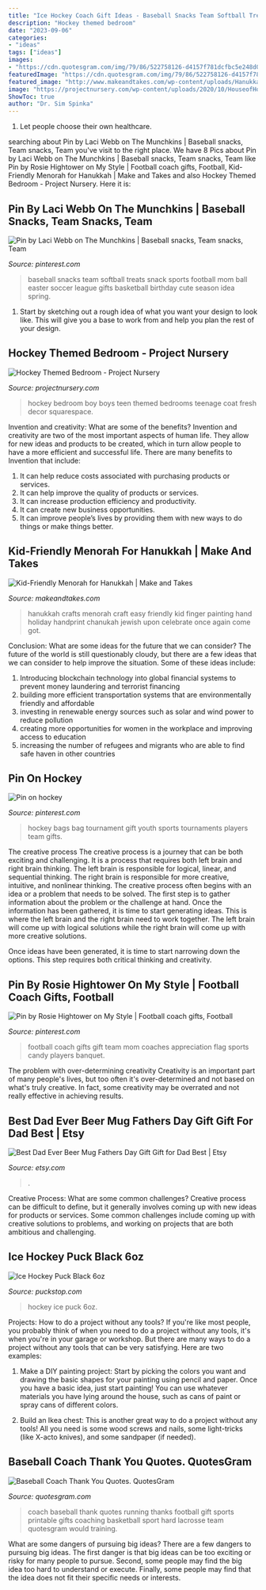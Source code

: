 ```yaml
---
title: "Ice Hockey Coach Gift Ideas - Baseball Snacks Team Softball Treats Snack Sports Football Mom Ball Easter Soccer League Gifts Basketball Birthday Cute Season Idea Spring"
description: "Hockey themed bedroom"
date: "2023-09-06"
categories:
- "ideas"
tags: ["ideas"]
images:
- "https://cdn.quotesgram.com/img/79/86/522758126-d4157f781dcfbc5e248d07b0e68ea4f9.jpg"
featuredImage: "https://cdn.quotesgram.com/img/79/86/522758126-d4157f781dcfbc5e248d07b0e68ea4f9.jpg"
featured_image: "http://www.makeandtakes.com/wp-content/uploads/Hanukkah-Hanging.jpg"
image: "https://projectnursery.com/wp-content/uploads/2020/10/HouseofHockeyRoom24.jpg"
ShowToc: true
author: "Dr. Sim Spinka"
---
```



1. Let people choose their own healthcare.

	

		
searching about Pin by Laci Webb on The Munchkins | Baseball snacks, Team snacks, Team you've visit to the right place. We have 8 Pics about Pin by Laci Webb on The Munchkins | Baseball snacks, Team snacks, Team like Pin by Rosie Hightower on My Style | Football coach gifts, Football, Kid-Friendly Menorah for Hanukkah | Make and Takes and also Hockey Themed Bedroom - Project Nursery. Here it is:
		
    
## Pin By Laci Webb On The Munchkins | Baseball Snacks, Team Snacks, Team

<img loading=lazy src="https://i.pinimg.com/originals/c1/cb/97/c1cb97090966db468a3fb1f83f494f81.jpg" onerror="this.onerror=null;this.src='https://tse2.mm.bing.net/th?id=OIP.G4KED-FiJcyvtmMEwUr_LgHaHa&amp;pid=15.1';" alt="Pin by Laci Webb on The Munchkins | Baseball snacks, Team snacks, Team">

_Source: pinterest.com_

>baseball snacks team softball treats snack sports football mom ball easter soccer league gifts basketball birthday cute season idea spring. 

	

1. Start by sketching out a rough idea of what you want your design to look like. This will give you a base to work from and help you plan the rest of your design.

    
## Hockey Themed Bedroom - Project Nursery

<img loading=lazy src="https://projectnursery.com/wp-content/uploads/2020/10/HouseofHockeyRoom24.jpg" onerror="this.onerror=null;this.src='https://tse3.mm.bing.net/th?id=OIP.AwOlgQUPbGlsT904YPfdfgHaJ4&amp;pid=15.1';" alt="Hockey Themed Bedroom - Project Nursery">

_Source: projectnursery.com_

>hockey bedroom boy boys teen themed bedrooms teenage coat fresh decor squarespace. 

	

Invention and creativity: What are some of the benefits?
Invention and creativity are two of the most important aspects of human life. They allow for new ideas and products to be created, which in turn allow people to have a more efficient and successful life. There are many benefits to Invention that include: 
1. It can help reduce costs associated with purchasing products or services. 
2. It can help improve the quality of products or services. 
3. It can increase production efficiency and productivity. 
4. It can create new business opportunities. 
5. It can improve people’s lives by providing them with new ways to do things or make things better.

    
## Kid-Friendly Menorah For Hanukkah | Make And Takes

<img loading=lazy src="http://www.makeandtakes.com/wp-content/uploads/Hanukkah-Hanging.jpg" onerror="this.onerror=null;this.src='https://tse4.mm.bing.net/th?id=OIP.8aV-G6G1ozZWmbl71igsAQAAAA&amp;pid=15.1';" alt="Kid-Friendly Menorah for Hanukkah | Make and Takes">

_Source: makeandtakes.com_

>hanukkah crafts menorah craft easy friendly kid finger painting hand holiday handprint chanukah jewish upon celebrate once again come got. 

	

Conclusion: What are some ideas for the future that we can consider?
The future of the world is still questionably cloudy, but there are a few ideas that we can consider to help improve the situation. Some of these ideas include: 
1. Introducing blockchain technology into global financial systems to prevent money laundering and terrorist financing 
2. building more efficient transportation systems that are environmentally friendly and affordable 
3. investing in renewable energy sources such as solar and wind power to reduce pollution 
4. creating more opportunities for women in the workplace and improving access to education 
5. increasing the number of refugees and migrants who are able to find safe haven in other countries 

    
## Pin On Hockey

<img loading=lazy src="https://i.pinimg.com/736x/81/3a/25/813a253f075b70eb65f3efb62e369c44.jpg" onerror="this.onerror=null;this.src='https://tse2.mm.bing.net/th?id=OIP.jkFKAenjvveS6zVe1NIPmwHaJ3&amp;pid=15.1';" alt="Pin on hockey">

_Source: pinterest.com_

>hockey bags bag tournament gift youth sports tournaments players team gifts. 

	

The creative process
The creative process is a journey that can be both exciting and challenging. It is a process that requires both left brain and right brain thinking. The left brain is responsible for logical, linear, and sequential thinking. The right brain is responsible for more creative, intuitive, and nonlinear thinking.
The creative process often begins with an idea or a problem that needs to be solved. The first step is to gather information about the problem or the challenge at hand. Once the information has been gathered, it is time to start generating ideas. This is where the left brain and the right brain need to work together. The left brain will come up with logical solutions while the right brain will come up with more creative solutions.

Once ideas have been generated, it is time to start narrowing down the options. This step requires both critical thinking and creativity.

    
## Pin By Rosie Hightower On My Style | Football Coach Gifts, Football

<img loading=lazy src="https://i.pinimg.com/originals/0e/9c/b0/0e9cb08d6dbce0bd840fa76cc9354a1c.jpg" onerror="this.onerror=null;this.src='https://tse2.mm.bing.net/th?id=OIP.zGOpNdy2kxdoOjEaDjibAgHaJ4&amp;pid=15.1';" alt="Pin by Rosie Hightower on My Style | Football coach gifts, Football">

_Source: pinterest.com_

>football coach gifts gift team mom coaches appreciation flag sports candy players banquet. 

	

The problem with over-determining creativity
Creativity is an important part of many people's lives, but too often it's over-determined and not based on what's truly creative. In fact, some creativity may be overrated and not really effective in achieving results.

    
## Best Dad Ever Beer Mug Fathers Day Gift Gift For Dad Best | Etsy

<img loading=lazy src="https://i.etsystatic.com/9455420/r/il/2359f7/1210487196/il_794xN.1210487196_bil2.jpg" onerror="this.onerror=null;this.src='https://tse4.mm.bing.net/th?id=OIP.OvlFzp7PQiXKR0skDSKsOAHaKW&amp;pid=15.1';" alt="Best Dad Ever Beer Mug Fathers Day Gift Gift for Dad Best | Etsy">

_Source: etsy.com_

>. 

	

Creative Process: What are some common challenges?
Creative process can be difficult to define, but it generally involves coming up with new ideas for products or services. Some common challenges include coming up with creative solutions to problems, and working on projects that are both ambitious and challenging.

    
## Ice Hockey Puck Black 6oz

<img loading=lazy src="https://assets.puckstop.com/files/img_cache/944_944_1_1484065365_IceHockeyPuckPlain.jpg" onerror="this.onerror=null;this.src='https://tse1.mm.bing.net/th?id=OIP.d-rGZSgAs9UDqXIzkdy38wHaHa&amp;pid=15.1';" alt="Ice Hockey Puck Black 6oz">

_Source: puckstop.com_

>hockey ice puck 6oz. 

	

Projects: How to do a project without any tools?
If you're like most people, you probably think of when you need to do a project without any tools, it's when you're in your garage or workshop. But there are many ways to do a project without any tools that can be very satisfying. Here are two examples: 
1. Make a DIY painting project: Start by picking the colors you want and drawing the basic shapes for your painting using pencil and paper. Once you have a basic idea, just start painting! You can use whatever materials you have lying around the house, such as cans of paint or spray cans of different colors. 

2. Build an Ikea chest: This is another great way to do a project without any tools! All you need is some wood screws and nails, some light-tricks (like X-acto knives), and some sandpaper (if needed).

    
## Baseball Coach Thank You Quotes. QuotesGram

<img loading=lazy src="https://cdn.quotesgram.com/img/79/86/522758126-d4157f781dcfbc5e248d07b0e68ea4f9.jpg" onerror="this.onerror=null;this.src='https://tse2.mm.bing.net/th?id=OIP.sZhMX5noOlOYU2qPzapkIgHaJQ&amp;pid=15.1';" alt="Baseball Coach Thank You Quotes. QuotesGram">

_Source: quotesgram.com_

>coach baseball thank quotes running thanks football gift sports printable gifts coaching basketball sport hard lacrosse team quotesgram would training. 

	

What are some dangers of pursuing big ideas?
There are a few dangers to pursuing big ideas. The first danger is that big ideas can be too exciting or risky for many people to pursue. Second, some people may find the big idea too hard to understand or execute. Finally, some people may find that the idea does not fit their specific needs or interests.

